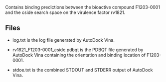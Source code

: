 Contains binding predictions between the bioactive compound F1203-0001 and the cside search space on the virulence factor rv1821.

## Files

- log.txt is the log file generated by AutoDock Vina.

- rv1821_F1203-0001_cside.pdbqt is the PDBQT file generated by AutoDock Vina containing the orientation and binding location of F1203-0001.

- stdoe.txt is the combined STDOUT and STDERR output of AutoDock Vina.


